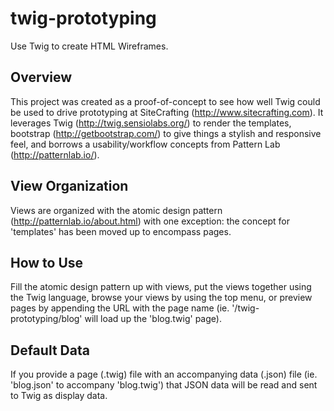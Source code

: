 twig-prototyping
================

Use Twig to create HTML Wireframes.

Overview
--------

This project was created as a proof-of-concept to see how well Twig could be used to drive prototyping at SiteCrafting (http://www.sitecrafting.com). It leverages Twig (http://twig.sensiolabs.org/) to render the templates, bootstrap (http://getbootstrap.com/) to give things a stylish and responsive feel, and borrows a usability/workflow concepts from Pattern Lab (http://patternlab.io/).

View Organization
-----------------

Views are organized with the atomic design pattern (http://patternlab.io/about.html) with one exception: the concept for 'templates' has been moved up to encompass pages.

How to Use
----------

Fill the atomic design pattern up with views, put the views together using the Twig language, browse your views by using the top menu, or preview pages by appending the URL with the page name (ie. '/twig-prototyping/blog' will load up the 'blog.twig' page).

Default Data
------------

If you provide a page (.twig) file with an accompanying data (.json) file (ie. 'blog.json' to accompany 'blog.twig') that JSON data will be read and sent to Twig as display data.